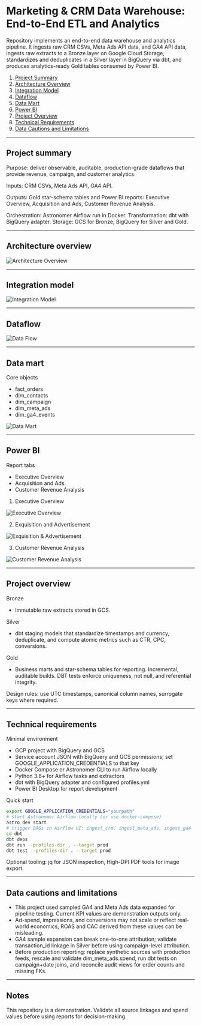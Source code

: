 # Marketing & CRM Data Warehouse: End-to-End ETL and Analytics

Repository implements an end-to-end data warehouse and analytics pipeline. It ingests raw CRM CSVs, Meta Ads API data, and GA4 API data, ingests raw extracts to a Bronze layer on Google Cloud Storage, standardizes and deduplicates in a Silver layer in BigQuery via dbt, and produces analytics-ready Gold tables consumed by Power BI.


1. [Project Summary](#project-summary)
2. [Architecture Overview](#architecture-overview)
3. [Integration Model](#integration-model)
4. [Dataflow](#data-flow)
5. [Data Mart](#data-mart)
6. [Power BI](#power-bi)
7. [Project Overview](#project-overview)
8. [Technical Requirements](#immediate-priorities)
9. [Data Cautions and Limitations](#data-cautions-and-limitations)
---

## Project summary

Purpose: deliver observable, auditable, production-grade dataflows that provide revenue, campaign, and customer analytics.

Inputs: CRM CSVs, Meta Ads API, GA4 API.

Outputs: Gold star-schema tables and Power BI reports: Executive Overview, Acquisition and Ads, Customer Revenue Analysis.

Orchestration: Astronomer Airflow run in Docker. Transformation: dbt with BigQuery adapter. Storage: GCS for Bronze; BigQuery for Silver and Gold.

---

## Architecture overview

![Architecture Overview](docs/screenshots/Data%20Architecture.png)

---

## Integration model

![Integration Model](docs/screenshots/Integration%20Model.png)

---

## Dataflow

![Data Flow](docs/screenshots/DWH_Dataflow.png)

---

## Data mart

Core objects

* fact\_orders
* dim\_contacts
* dim\_campaign
* dim\_meta\_ads
* dim\_ga4\_events

![Data Mart](docs/screenshots/data_marts.png)

---

## Power BI

Report tabs

* Executive Overview
* Acquisition and Ads
* Customer Revenue Analysis

1. Executive Overview

![Executive Overview](docs/screenshots/executive_overview_tab1.png)

2. Exquisition and Advertisement

![Exquisition & Advertisement](docs/screenshots/exquisition_ads_tab2.png)

3. Customer Revenue Analysis

![Customer Revenue Analysis](docs/screenshots/customer_revenue_analysis_tab3.png)

---

## Project overview

Bronze

* Immutable raw extracts stored in GCS.

Silver

* dbt staging models that standardize timestamps and currency, deduplicate, and compute atomic metrics such as CTR, CPC, conversions.

Gold

* Business marts and star-schema tables for reporting. Incremental, auditable builds. DBT tests enforce uniqueness, not null, and referential integrity.

Design rules: use UTC timestamps, canonical column names, surrogate keys where required.

---

## Technical requirements

Minimal environment

* GCP project with BigQuery and GCS
* Service account JSON with BigQuery and GCS permissions; set GOOGLE\_APPLICATION\_CREDENTIALS to that key
* Docker Compose or Astronomer CLI to run Airflow locally
* Python 3.8+ for Airflow tasks and extractors
* dbt with BigQuery adapter and configured profiles.yml
* Power BI Desktop for report development

Quick start

```bash
export GOOGLE_APPLICATION_CREDENTIALS="yourpath"
# start Astronomer Airflow locally (or use docker-compose)
astro dev start
# trigger DAGs in Airflow UI: ingest_crm, ingest_meta_ads, ingest_ga4
cd dbt
dbt deps
dbt run --profiles-dir . --target prod
dbt test --profiles-dir . --target prod
```

Optional tooling: jq for JSON inspection, High-DPI PDF tools for image export.

---

## Data cautions and limitations

* This project used sampled GA4 and Meta Ads data expanded for pipeline testing. Current KPI values are demonstration outputs only.
* Ad-spend, impressions, and conversions may not scale or reflect real-world economics; ROAS and CAC derived from these values can be misleading.
* GA4 sample expansion can break one-to-one attribution; validate transaction\_id linkage in Silver before using campaign-level attribution.
* Before production reporting: replace synthetic sources with production feeds, rescale and validate dim\_meta\_ads.spend, run dbt tests on campaign+date joins, and reconcile audit views for order counts and missing FKs.

---


## Notes

This repository is a demonstration. Validate all source linkages and spend values before using reports for decision-making.



